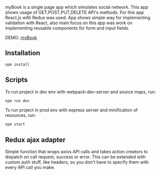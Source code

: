 myBook is a single page app which simulates social network. This app shows usage of GET,POST,PUT,DELETE API's methods. For this app React.js with Redux was used. App shows simple way for implementing validation with React, also main focus on this app was work on implementing reusable components for form and input fields.

DEMO: [myBook](https://immense-beach-57895.herokuapp.com)

## Installation

```sh
npm install
```

## Scripts

To run project in dev env with webpack-dev-server and source maps, run:
```sh
npm run dev
```

To run project in prod env with express server and minification of resources, run:
```sh
npm start
```

## Redux ajax adapter
Simple function that wraps axios API calls and takes action creators to dispatch on call request, success or error.
This can be extended with custom auth stuff, like headers, so you don't have to specify them with every API call you make.


